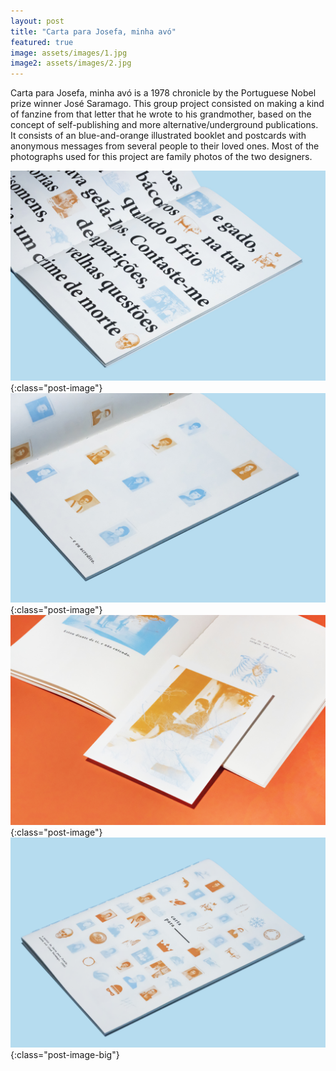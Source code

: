 ```yaml
---
layout: post
title: "Carta para Josefa, minha avó"
featured: true
image: assets/images/1.jpg
image2: assets/images/2.jpg
---
```


Carta para Josefa, minha avó is a 1978 chronicle by the Portuguese Nobel prize winner José Saramago. This group project consisted on making a kind of fanzine from that letter that he wrote to his grandmother, based on the concept of self-publishing and more alternative/underground publications. It consists of an blue-and-orange illustrated booklet and postcards with anonymous messages from several people to their loved ones. Most of the photographs used for this project are family photos of the two designers.

![1](/assets/images/1.jpg){:class="post-image"}
![2](/assets/images/2.jpg){:class="post-image"}
![3](/assets/images/laranja.jpg){:class="post-image"}
![4](/assets/images/6.jpg){:class="post-image-big"}

